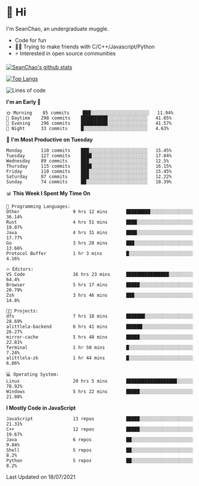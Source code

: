 # 👋 Hi
I'm SeanChao, an undergraduate muggle.

- Code for fun
- 👨‍💻 Trying to make friends with C/C++/Javascript/Python
- ⚡ Interested in open source communities

[![SeanChao's github stats](https://i-github-readme-stats.vercel.app/api?username=seanchao&show_icons=true)](https://github.com/anuraghazra/github-readme-stats)

[![Top Langs](https://i-github-readme-stats.vercel.app/api/top-langs/?username=seanchao&layout=compact)](https://github.com/anuraghazra/github-readme-stats)

<!--START_SECTION:waka-->
![Lines of code](https://img.shields.io/badge/From%20Hello%20World%20I%27ve%20Written-1.6%20million%20lines%20of%20code-blue)

**I'm an Early 🐤** 

```text
🌞 Morning    85 commits     ███░░░░░░░░░░░░░░░░░░░░░░   11.94% 
🌆 Daytime    298 commits    ██████████░░░░░░░░░░░░░░░   41.85% 
🌃 Evening    296 commits    ██████████░░░░░░░░░░░░░░░   41.57% 
🌙 Night      33 commits     █░░░░░░░░░░░░░░░░░░░░░░░░   4.63%

```
📅 **I'm Most Productive on Tuesday** 

```text
Monday       110 commits    ███░░░░░░░░░░░░░░░░░░░░░░   15.45% 
Tuesday      127 commits    ████░░░░░░░░░░░░░░░░░░░░░   17.84% 
Wednesday    89 commits     ███░░░░░░░░░░░░░░░░░░░░░░   12.5% 
Thursday     115 commits    ████░░░░░░░░░░░░░░░░░░░░░   16.15% 
Friday       110 commits    ███░░░░░░░░░░░░░░░░░░░░░░   15.45% 
Saturday     87 commits     ███░░░░░░░░░░░░░░░░░░░░░░   12.22% 
Sunday       74 commits     ██░░░░░░░░░░░░░░░░░░░░░░░   10.39%

```


📊 **This Week I Spent My Time On** 

```text
💬 Programming Languages: 
Other                    9 hrs 12 mins       █████████░░░░░░░░░░░░░░░░   36.14% 
Rust                     4 hrs 51 mins       ████░░░░░░░░░░░░░░░░░░░░░   19.07% 
Java                     4 hrs 31 mins       ████░░░░░░░░░░░░░░░░░░░░░   17.77% 
Go                       3 hrs 28 mins       ███░░░░░░░░░░░░░░░░░░░░░░   13.66% 
Protocol Buffer          1 hr 3 mins         █░░░░░░░░░░░░░░░░░░░░░░░░   4.16%

🔥 Editors: 
VS Code                  16 hrs 23 mins      ████████████████░░░░░░░░░   64.4% 
Browser                  5 hrs 17 mins       █████░░░░░░░░░░░░░░░░░░░░   20.79% 
Zsh                      3 hrs 46 mins       ███░░░░░░░░░░░░░░░░░░░░░░   14.8%

🐱‍💻 Projects: 
dfs                      7 hrs 18 mins       ███████░░░░░░░░░░░░░░░░░░   28.69% 
alittlela-backend        6 hrs 41 mins       ██████░░░░░░░░░░░░░░░░░░░   26.27% 
mirror-cache             5 hrs 48 mins       █████░░░░░░░░░░░░░░░░░░░░   22.81% 
Terminal                 1 hr 50 mins        █░░░░░░░░░░░░░░░░░░░░░░░░   7.24% 
alittlela-zk             1 hr 44 mins        █░░░░░░░░░░░░░░░░░░░░░░░░   6.86%

💻 Operating System: 
Linux                    20 hrs 5 mins       ███████████████████░░░░░░   78.92% 
Windows                  5 hrs 22 mins       █████░░░░░░░░░░░░░░░░░░░░   21.08%

```

**I Mostly Code in JavaScript** 

```text
JavaScript               13 repos            █████░░░░░░░░░░░░░░░░░░░░   21.31% 
C++                      12 repos            █████░░░░░░░░░░░░░░░░░░░░   19.67% 
Java                     6 repos             ██░░░░░░░░░░░░░░░░░░░░░░░   9.84% 
Shell                    5 repos             ██░░░░░░░░░░░░░░░░░░░░░░░   8.2% 
Python                   5 repos             ██░░░░░░░░░░░░░░░░░░░░░░░   8.2%

```



 Last Updated on 18/07/2021
<!--END_SECTION:waka-->
